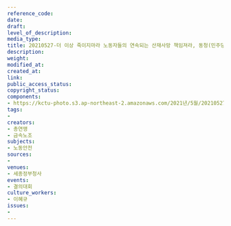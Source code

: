 ```yaml
---
reference_code: 
date: 
draft: 
level_of_description: 
media_type: 
title: 20210527-더 이상 죽이지마라 노동자들의 연속되는 산재사망 책임져라, 동청(민주당) 항의규탄 및 대책촉구 전국동시다발 행동
description: 
weight: 
modified_at: 
created_at: 
link: 
public_access_status: 
copyright_status: 
components:
- https://kctu-photo.s3.ap-northeast-2.amazonaws.com/2021년/5월/20210527-더+이상+죽이지마라+노동자들의+연속되는+산재사망+책임져라,+동청(민주당)+항의규탄+및+대책촉구+전국동시다발+행동/_1D20451.jpg
tags:
- 
creators:
- 총연맹
- 금속노조
subjects:
- 노동안전
sources:
- 
venues:
- 세종정부청사
events:
- 결의대회
culture_workers:
- 이혜규
issues:
- 
---
```


